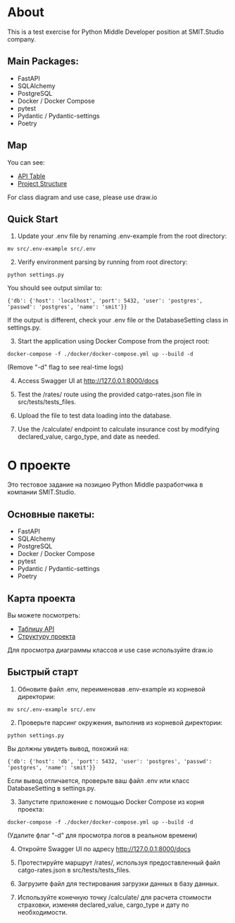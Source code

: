 # About
This is a test exercise for Python Middle Developer position at SMIT.Studio company.

## Main Packages:
- FastAPI
- SQLAlchemy
- PostgreSQL
- Docker / Docker Compose
- pytest
- Pydantic / Pydantic-settings
- Poetry

## Map
You can see:
- [API Table](docs/api_table.md)
- [Project Structure](docs/project_structure.md)

For class diagram and use case, please use draw.io

## Quick Start
1. Update your .env file by renaming .env-example from the root directory:
```shell
mv src/.env-example src/.env
```

2. Verify environment parsing by running from root directory:
```shell
python settings.py
```

You should see output similar to:
```shell
{'db': {'host': 'localhost', 'port': 5432, 'user': 'postgres', 'passwd': 'postgres', 'name': 'smit'}}
```

If the output is different, check your .env file or the DatabaseSetting class in settings.py.

3. Start the application using Docker Compose from the project root:
```shell
docker-compose -f ./docker/docker-compose.yml up --build -d
```
(Remove "-d" flag to see real-time logs)

4. Access Swagger UI at http://127.0.0.1:8000/docs

5. Test the /rates/ route using the provided catgo-rates.json file in src/tests/tests_files.

6. Upload the file to test data loading into the database.

7. Use the /calculate/ endpoint to calculate insurance cost by modifying declared_value, cargo_type, and date as needed.

# О проекте
Это тестовое задание на позицию Python Middle разработчика в компании SMIT.Studio.

## Основные пакеты:
- FastAPI
- SQLAlchemy
- PostgreSQL
- Docker / Docker Compose
- pytest
- Pydantic / Pydantic-settings
- Poetry

## Карта проекта
Вы можете посмотреть:
- [Таблицу API](docs/api_table.md)
- [Структуру проекта](docs/project_structure.md)

Для просмотра диаграммы классов и use case используйте draw.io

## Быстрый старт
1. Обновите файл .env, переименовав .env-example из корневой директории:
```shell
mv src/.env-example src/.env
```

2. Проверьте парсинг окружения, выполнив из корневой директории:
```shell
python settings.py
```

Вы должны увидеть вывод, похожий на:
```shell
{'db': {'host': 'db', 'port': 5432, 'user': 'postgres', 'passwd': 'postgres', 'name': 'smit'}}
```

Если вывод отличается, проверьте ваш файл .env или класс DatabaseSetting в settings.py.

3. Запустите приложение с помощью Docker Compose из корня проекта:
```shell
docker-compose -f ./docker/docker-compose.yml up --build -d
```
(Удалите флаг "-d" для просмотра логов в реальном времени)

4. Откройте Swagger UI по адресу http://127.0.0.1:8000/docs

5. Протестируйте маршрут /rates/, используя предоставленный файл catgo-rates.json в src/tests/tests_files.

6. Загрузите файл для тестирования загрузки данных в базу данных.

7. Используйте конечную точку /calculate/ для расчета стоимости страховки, изменяя declared_value, cargo_type и дату по необходимости.
